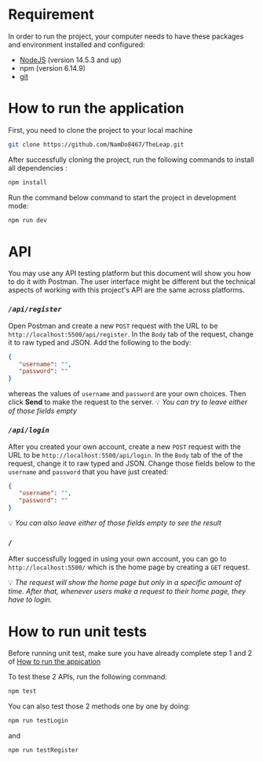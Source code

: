 # Requirement
In order to run the project, your computer needs to have these packages and environment installed and configured:
- [NodeJS](https://choosealicense.com/licenses/mit/) (version 14.5.3 and up)
- npm (version 6.14.9)
- [git](https://git-scm.com/downloads)

# How to run the application
First, you need to clone the project to your local machine

```bash
git clone https://github.com/NamDo8467/TheLeap.git
``` 

After successfully cloning the project, run the following commands to install all dependencies :

```bash
npm install
```

Run the command below command to start the project in development mode:
```bash
npm run dev
```

# API
You may use any API testing platform but this document will show you how to do it with Postman. The user interface might be different but the technical aspects of working with this project's API are the same across platforms.

### *`/api/register`*

Open Postman and create a new `POST` request with the URL to be `http://localhost:5500/api/register`. In the `Body` tab of the request, change it to raw typed and JSON. Add the following to the body:  
```json
{
   "username": "",
   "password": ""
}
```
whereas the values of `username` and `password` are your own choices. Then click **Send** to make the request to the server.
💡   *You can try to leave either of those fields empty*        
### *`/api/login`*  
After you created your own account, create a new `POST` request with the URL to be `http://localhost:5500/api/login`. In the `Body` tab of the of the request, change it to raw typed and JSON. Change those fields below to the `username` and `password` that you have just created:
```json
{
   "username": "",
   "password": ""
}
```
💡   *You can also leave either of those fields empty to see the result* 

### *`/`*
After successfully logged in using your own account, you can go to `http://localhost:5500/` which is the home page by creating a `GET` request.   

💡 *The request will show the home page but only in a specific amount of time. After that, whenever users make a request to their home page, they have to login.*
# How to run unit tests
Before running unit test, make sure you have already complete step 1 and 2 of [How to run the appication](#how-to-run-the-application)  

To test these 2 APIs, run the following command: 
```bash
npm test
```  
You can also test those 2 methods one by one by doing:
```bash
npm run testLogin
```  
and
```bash
npm run testRegister
```  